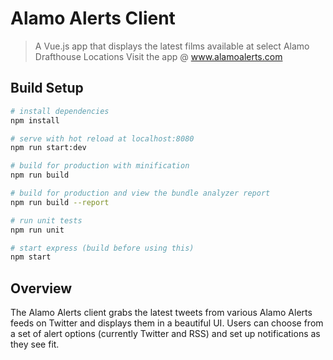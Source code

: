 # Alamo Alerts Client

> A Vue.js app that displays the latest films available at select Alamo Drafthouse Locations
> Visit the app @ www.alamoalerts.com

## Build Setup

``` bash
# install dependencies
npm install

# serve with hot reload at localhost:8080
npm run start:dev

# build for production with minification
npm run build

# build for production and view the bundle analyzer report
npm run build --report

# run unit tests
npm run unit

# start express (build before using this)
npm start
```

## Overview

The Alamo Alerts client grabs the latest tweets from various Alamo Alerts feeds on Twitter and displays them in a beautiful UI. Users can choose from a set of alert options (currently Twitter and RSS) and set up notifications as they see fit.

